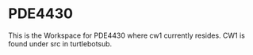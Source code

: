 # PDE4430
This is the Workspace for PDE4430 where cw1 currently resides. CW1 is found under src in turtlebotsub.